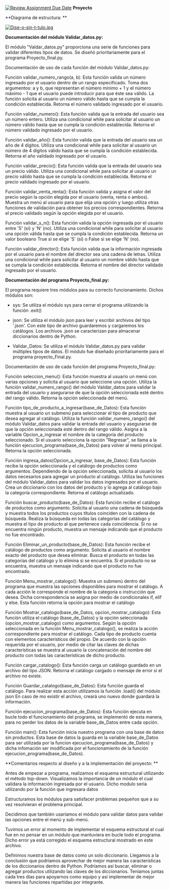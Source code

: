 [![Review Assignment Due Date](https://classroom.github.com/assets/deadline-readme-button-24ddc0f5d75046c5622901739e7c5dd533143b0c8e959d652212380cedb1ea36.svg)](https://classroom.github.com/a/LCXMIOgt)
**Proyecto**

**Diagrama de estructura: **

[![Dise-o-sin-t-tulo.jpg](https://i.postimg.cc/CLfXG0H5/Dise-o-sin-t-tulo.jpg)](https://postimg.cc/TpftxZsv)

**Documentación del módulo Validar_datos.py:**

El módulo "Valdar_datos.py" proporciona una serie de funciones para validar diferentes tipos de datos. Se diseñó prioritariamente para el programa Proyecto_final.py.

Documentación de uso de cada función del módulo Validar_datos.py:

Función validar_numero_rango(a, b):
Esta función valida un número ingresado por el usuario dentro de un rango especificado. Toma dos argumentos: a y b, que representan el número mínimo + 1 y el número máximo - 1 que el usuario puede introducir para que éste sea válido. La función solicita al usuario un número válido hasta que se cumpla la condición establecida. Retorna el número validado ingresado por el usuario.

Función validar_numero():
Esta función valida que la entrada del usuario sea un número entero. Utiliza una condicional while para solicitar al usuario un número válido hasta que se cumpla la condición establecida. Retorna el número validado ingresado por el usuario.

Función validar_año():
Esta función valida que la entrada del usuario sea un año de 4 dígitos. Utiliza una condicional while para solicitar al usuario un número de 4 dígitos válido hasta que se cumpla la condición establecida. Retorna el año validado ingresado por el usuario.

Función validar_precio():
Esta función valida que la entrada del usuario sea un precio válido. Utiliza una condicional while para solicitar al usuario un precio válido hasta que se cumpla la condición establecida. Retorna el precio validado ingresado por el usuario.

Función validar_venta_renta():
Esta función valida y asigna el valor del precio según la opción elegida por el usuario (venta, renta o ambos). Muestra un menú al usuario para que elija una opción y luego utiliza otras funciones de validación para obtener los precios correspondientes. Retorna el precio validado según la opción elegida por el usuario.

Función validar_s_n():
Esta función valida la opción ingresada por el usuario entre 'S' (sí) y 'N' (no). Utiliza una condicional while para solicitar al usuario una opción válida hasta que se cumpla la condición establecida. Retorna un valor booleano True si se elige 'S' (sí) o False si se elige 'N' (no).

Función validar_director():
Esta función valida que la información ingresada por el usuario para el nombre del director sea una cadena de letras. Utiliza una condicional while para solicitar al usuario un nombre válido hasta que se cumpla la condición establecida. Retorna el nombre del director validado ingresado por el usuario.

**Documentación del programa Proyecto_final.py:**

El programa requiere tres módulos para su correcto funcionamiento. 
Dichos módulos son: 

- sys: Se utiliza el módulo sys  para cerrar el programa utilizando la función  .exit()

- json: Se utiliza el módulo json para leer y escribir archivos del tipo '.json'.
Con este tipo de archivo guardaremos y cargaremos los catálogos. Los archivos .json se caracterizan para almacenar diccionarios dentro de Python.

- Validar_Datos: Se utiliza el módulo Validar_datos.py para validar múltiples tipos de datos.
El módulo fue diseñado prioritariamente para el programa proyecto_Final.py. 

Documentación de uso de cada función del programa Proyecto_final.py:

Función seleccion_menu():
Esta función muestra al usuario un menú con varias opciones y solicita al usuario que seleccione una opción.
Utiliza la función validar_numero_rango() del módulo Validar_datos para validar la entrada del usuario y asegurarse de que la opción seleccionada esté dentro del rango válido.
Retorna la opción seleccionada del menú.

Función tipo_de_producto_a_ingresar(base_de_Datos):
Esta función muestra al usuario un submenú para seleccionar el tipo de producto que desea agregar al catálogo.
Utiliza la función validar_numero_rango() del módulo Validar_datos para validar la entrada del usuario y asegurarse de que la opción seleccionada esté dentro del rango válido.
Asigna a la variable Opcion_a_ingresar el nombre de la categoría del producto seleccionado.
Si el usuario selecciona la opción "Regresar", se llama a la función ejecucion_programa(base_de_Datos) para volver al menú principal.
Retorna la opción seleccionada.

Función ingresa_datos(Opcion_a_ingresar, base_de_Datos):
Esta función recibe la opción seleccionada y el catálogo de productos como argumentos.
Dependiendo de la opción seleccionada, solicita al usuario los datos necesarios para agregar un producto al catálogo.
Utiliza las funciones del módulo Validar_datos para validar los datos ingresados por el usuario.
Crea un diccionario con los datos del producto y lo agrega al catálogo bajo la categoría correspondiente.
Retorna el catálogo actualizado.

Función buscar_producto(base_de_Datos):
Esta función recibe el catálogo de productos como argumento.
Solicita al usuario una cadena de búsqueda y muestra todos los productos cuyos títulos coinciden con la cadena de búsqueda.
Realiza la búsqueda en todas las categorías del catálogo y muestra el tipo de producto al que pertenece cada coincidencia.
Si no se encuentra ningún producto, muestra un mensaje indicando que el producto no fue encontrado.

Función Eliminar_un_producto(base_de_Datos):
Esta función recibe el catálogo de productos como argumento.
Solicita al usuario el nombre exacto del producto que desea eliminar.
Busca el producto en todas las categorías del catálogo y lo elimina si se encuentra.
Si el producto no se encuentra, muestra un mensaje indicando que el producto no fue encontrado.

Función Menu_mostrar_catalogo():
Muestra un submenú dentro del programa que muestra las opciones disponibles para mostrar el catálogo. A cada acción le corresponde el nombre de la categoría o instrucción que desea. Dicha correspondencia se asigna por medio de condicionales if, elif y else. Esta función retorna la opción para mostrar el catálogo

Función Mostrar_catalogo(base_de_Datos, opcion_mostrar_catalogo):
Esta función utiliza el catálogo (base_de_Datos) y la opción seleccionada (opcion_mostrar_catalogo) como argumentos. Según la opción seleccionada en la función Menu_mostrar_catalogo(), se realiza la acción correspondiente para mostrar el catálogo.
Cada tipo de producto cuenta con elementos característicos del propio. 
De acuerdo con la opción requerida por el usuario, por medio de citar las claves de dichas características se muestra al usuario la concatenación del nombre del producto con todas las características de dicho producto. 

Función cargar_catalogo():
Esta función carga un catálogo guardado en un archivo del tipo JSON. 
Retorna el catálogo cargado o mensaje de error si el archivo no existe.

Función Guardar_catalogo(base_de_Datos):
Esta función guarda el catálogo. Para realizar esta acción utilizamos la función .load() del módulo json
En caso de mo existir el archivo, creará uno nuevo donde guardará la información.

Función ejecucion_programa(base_de_Datos):
Esta función ejecuta en bucle todo el funcionamiento del programa, se implementó de esta manera, para no perder los datos de la variable base_de_Datos entre cada opción.

Función main():
Esta función inicia nuestro programa con una base de datos sin productos. Esta base de datos la guarda en la variable base_de_Datos para ser utilizada por la funcion ejecucion_programa(base_de_Datos) y dicha infomación ser modificada por el funcionamiento de la función ejecucion_programa(base_de_Datos).

**Comentarios respecto al diseño y a la implementación del proyecto: **

Antes de empezar a programa, realizamos el esquema estructural utilizando el método top-down. Visualizamos la importancia de un módulo el cual validara la información ingresada por el usuario. Dicho modulo seria utilizando por la función que ingresara datos

Estructuramos los módulos para satisfacer problemas pequeños que a su vez resolvieran el problema principal. 

Decidimos que también usaríamos el módulo para validar datos para validar las opciones entre el menú y sub-menú.

Tuvimos un error al momento de implementar el esquema estructural el cual fue en no pensar en un módulo que mantuviera en bucle todo el programa.  Dicho error ya está corregido el esquema estructural mostrado en este archivo.

Definimos nuestra base de datos como un solo diccionario. Llegamos a la conclusión que podríamos aprovechar de mejor manera las características de los diccionarios dentro de Python. Podríamos así buscar, eliminar o agregar productos utilizando las claves de los diccionarios.
Teníamos juntas cada tres días para apoyarnos como equipo y así implementar de mejor manera las funciones repartidas por integrante.
